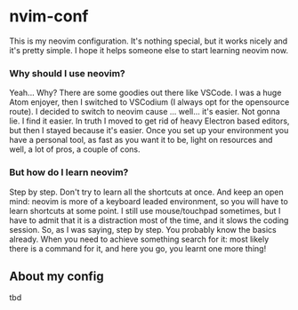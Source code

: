 # nvim-conf
This is my neovim configuration. It's nothing special, but it works nicely and it's pretty simple.
I hope it helps someone else to start learning neovim now.

### Why should I use neovim?
Yeah... Why? There are some goodies out there like VSCode. I was a huge Atom enjoyer, then I switched to VSCodium (I always opt for the opensource route). I decided to switch to neovim cause ... well... it's easier. Not gonna lie. I find it easier. In truth I moved to get rid of heavy Electron based editors, but then I stayed because it's easier. Once you set up your environment you have a personal tool, as fast as you want it to be, light on resources and well, a lot of pros, a couple of cons.

### But how do I learn neovim?
Step by step. Don't try to learn all the shortcuts at once. And keep an open mind: neovim is more of a keyboard leaded environment, so you will have to learn shortcuts at some point. I still use mouse/touchpad sometimes, but I have to admit that it is a distraction most of the time, and it slows the coding session. So, as I was saying, step by step. You probably know the basics already. When you need to achieve something search for it: most likely there is a command for it, and here you go, you learnt one more thing!

## About my config
tbd
